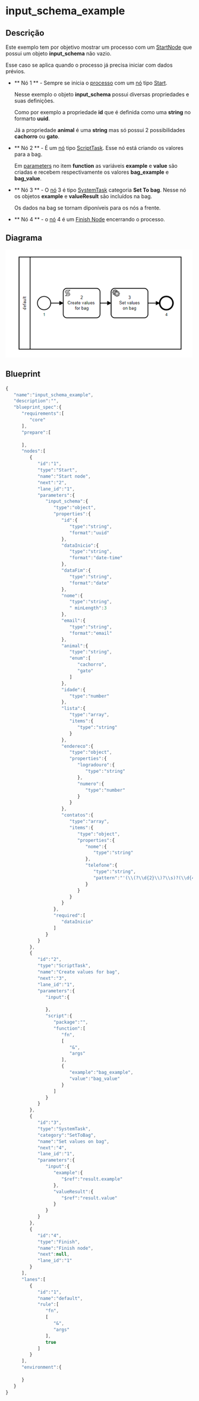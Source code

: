 
# input_schema_example
## Descrição

Este exemplo tem por objetivo mostrar um processo com um [StartNode](resources/nodes/startNode.mdx) que possui um objeto **input_schema** não vazio.

Esse caso se aplica quando o processo já precisa iniciar com dados prévios.


 + ** Nó 1 ** - Sempre se inicia o [processo](documentation/processos.md) com um [nó](resources/blueprints.mdx) tipo [Start](resources/nodes/startNode.mdx). 
   
   Nesse exemplo o objeto **input_schema** possui diversas propriedades e suas definições.

   Como por exemplo a propriedade **id** que é definida como uma **string** no formarto **uuid**.
   
   Já a propriedade **animal** é uma **string** mas só possui 2 possibilidades **cachorro** ou **gato**. 
 

+ ** Nó 2 ** - É um [nó](resources/blueprints.mdx) tipo [ScriptTask](resources/nodes/scriptNode.mdx). 
   Esse nó está criando os valores para a bag. 

   Em [parameters](resources/blueprints.mdx) no item **function** as variáveis **example** e **value** são criadas e recebem respectivamente os valores **bag_example** e **bag_value**.

+ ** Nó 3 ** - O [nó](resources/blueprints.mdx) 3 é tipo [SystemTask](resources/nodes/systemTask.mdx) categoria **Set To bag**.
   Nesse nó os objetos **example** e **valueResult** são incluídos na bag.

   Os dados na bag se tornam diponíveis para os nós a frente. 

+ ** Nó 4 ** - o [nó](resources/blueprints.mdx) 4 é um [Finish Node](resources/nodes/finishNode.mdx) encerrando o processo.

## Diagrama

![input_schema_example](/img/input_schemma_example.png)
## Blueprint

```js title="input_schema_example"
{
   "name":"input_schema_example",
   "description":"",
   "blueprint_spec":{
      "requirements":[
         "core"
      ],
      "prepare":[
         
      ],
      "nodes":[
         {
            "id":"1",
            "type":"Start",
            "name":"Start node",
            "next":"2",
            "lane_id":"1",
            "parameters":{
               "input_schema":{
                  "type":"object",
                  "properties":{
                     "id":{
                        "type":"string",
                        "format":"uuid"
                     },
                     "dataInicio":{
                        "type":"string",
                        "format":"date-time"
                     },
                     "dataFim":{
                        "type":"string",
                        "format":"date"
                     },
                     "nome":{
                        "type":"string",
                        " minLength":3
                     },
                     "email":{
                        "type":"string",
                        "format":"email"
                     },
                     "animal":{
                        "type":"string",
                        "enum":[
                           "cachorro",
                           "gato"
                        ]
                     },
                     "idade":{
                        "type":"number"
                     },
                     "lista":{
                        "type":"array",
                        "items":{
                           "type":"string"
                        }
                     },
                     "endereco":{
                        "type":"object",
                        "properties":{
                           "logradouro":{
                              "type":"string"
                           },
                           "numero":{
                              "type":"number"
                           }
                        }
                     },
                     "contatos":{
                        "type":"array",
                        "items":{
                           "type":"object",
                           "properties":{
                              "nome":{
                                 "type":"string"
                              },
                              "telefone":{
                                 "type":"string",
                                 "pattern":"'(\\(?\\d{2}\\)?\\s)?(\\d{4,5}\\-\\d{4})'"
                              }
                           }
                        }
                     }
                  },
                  "required":[
                     "dataInicio"
                  ]
               }
            }
         },
         {
            "id":"2",
            "type":"ScriptTask",
            "name":"Create values for bag",
            "next":"3",
            "lane_id":"1",
            "parameters":{
               "input":{
                  
               },
               "script":{
                  "package":"",
                  "function":[
                     "fn",
                     [
                        "&",
                        "args"
                     ],
                     {
                        "example":"bag_example",
                        "value":"bag_value"
                     }
                  ]
               }
            }
         },
         {
            "id":"3",
            "type":"SystemTask",
            "category":"SetToBag",
            "name":"Set values on bag",
            "next":"4",
            "lane_id":"1",
            "parameters":{
               "input":{
                  "example":{
                     "$ref":"result.example"
                  },
                  "valueResult":{
                     "$ref":"result.value"
                  }
               }
            }
         },
         {
            "id":"4",
            "type":"Finish",
            "name":"Finish node",
            "next":null,
            "lane_id":"1"
         }
      ],
      "lanes":[
         {
            "id":"1",
            "name":"default",
            "rule":[
               "fn",
               [
                  "&",
                  "args"
               ],
               true
            ]
         }
      ],
      "environment":{
         
      }
   }
}


```